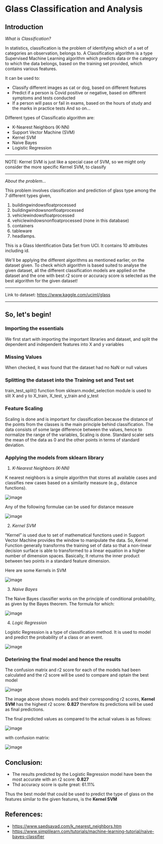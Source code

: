 # Glass Classification and Analysis

## Introduction

*What is Classification?*

In statistics, classification is the problem of identifying which of a set of categories an observation, belongs to.
A Classification algorithm is a type Supervised Machine Learning algorithm which predicts data or the category to which the data belongs, based on the training set provided, which contains various features. 

It can be used to:
* Classify different images as cat or dog, based on different features
* Predict if a person is Covid positive or negative, based on different symptoms and tests conducted
* If a person will pass or fail in exams, based on the hours of study and the marks in practice tests
And so on...

Different types of Classificatio algorithm are:
* K-Nearest Neighbors (K-NN)
* Support Vector Machine (SVM)
* Kernel SVM
* Naive Bayes
* Logistic Regression

---

NOTE: Kernel SVM is just like a special case of SVM, so we might only consider the more specific Kernel SVM, to classify

---

*About the problem...*

This problem involves classification and prediction of glass type among the 7 different types given,  
1. buildingwindowsfloatprocessed 
2. buildingwindowsnonfloatprocessed
3. vehiclewindowsfloatprocessed 
4. vehiclewindowsnonfloatprocessed (none in this database)
5. containers
6. tableware
7. headlamps. 

This is a Glass Identification Data Set from UCI. It contains 10 attributes including id.

We'll be applying the different algorithms as mentioned earlier, on the dataset given. To check which algorithm is based suited to analyse the given dataset, all the different classification models are applied on the dataset and the one with best r2 score or accuracy score is selected as the best algorithm for the given dataset!

---

Link to dataset: https://www.kaggle.com/uciml/glass

---

## So, let's begin!

### Importing the essentials

We first start with importing the important libraries and dataset, and split the dependent and independent features into X and y variables

### Missing Values

When checked, it was found that the dataset had no NaN or null values

### Splitting the dataset into the Training set and Test set

train_test_split() function from sklearn.model_selection module is used to slit X and y to X_train, X_test, y_train and y_test

### Feature Scaling

Scaling is done and is important for classification because the distance of the points from the classes is the main principle behind classification. The data consists of some large difference between the values, hence to normalize the range of the variables, Scaling is done. Standard scaler sets the mean of the data as 0 and the other points in terms of standard deviation.

### Applying the models from sklearn library

1. *K-Nearest Neighbors (K-NN)*

K nearest neighbors is a simple algorithm that stores all available cases and classifies new cases based on a similarity measure (e.g., distance functions). 

![image](https://user-images.githubusercontent.com/83827603/142608693-93787910-2f86-434a-9065-c7ae65f5f97b.png)

Any of the following formulae can be used for distance measure

![image](https://user-images.githubusercontent.com/83827603/142608783-89597d8e-c989-49cc-9127-e2a1dcc1b44f.png)

2. *Kernel SVM*

“Kernel” is used due to set of mathematical functions used in Support Vector Machine provides the window to manipulate the data. So, Kernel Function generally transforms the training set of data so that a non-linear decision surface is able to transformed to a linear equation in a higher number of dimension spaces. Basically, It returns the inner product between two points in a standard feature dimension.

Here are some Kernels in SVM

![image](https://user-images.githubusercontent.com/83827603/142609002-3c80e2bc-f3e7-4663-83a6-21a67ebe057e.png)

3. *Naive Bayes*

The Naive Bayes classifier works on the principle of conditional probability, as given by the Bayes theorem. The formula for which:

![image](https://user-images.githubusercontent.com/83827603/142609097-c9bfeea0-c2c1-44f7-91e5-cc58cb47a2f5.png)

4. *Logic Regression*

Logistic Regression is a type of classification method. It is used to model and predict the probability of a class or an event. 

![image](https://user-images.githubusercontent.com/83827603/142609217-2567c6f1-901a-4e12-99ce-0af6044e9e08.png)

### Deterining the final model and hence the results

The confusion matrix and r2 score for each of the models had been calculated and the r2 score will be used to compare and optain the best model

![image](https://user-images.githubusercontent.com/83827603/142609629-e1f410cc-1abe-48a8-8d99-fee1abc350b3.png)

The image above shows models and their corresponding r2 scores, **Kernel SVM** has the highest r2 score: **0.827** therefore its predictions will be used as final predictions.

The final predicted values as compared to the actual values is as follows:

![image](https://user-images.githubusercontent.com/83827603/142609873-09251e27-4dcb-4a50-9428-14715abf76d4.png)

with confusion matrix:

![image](https://user-images.githubusercontent.com/83827603/142609936-4642c386-40d0-4973-9198-2cfe71920c3b.png)


## Conclusion:

* The results predicted by the Logistic Regression model have been the most accurate with an r2 score: **0.827**
* Thd accuracy score is quite great: 61.11%

Thus the best model that could be used to predict the type of glass on the features similar to the given features, is the **Kernel SVM**


## References:

* https://www.saedsayad.com/k_nearest_neighbors.htm
* https://www.simplilearn.com/tutorials/machine-learning-tutorial/naive-bayes-classifier



